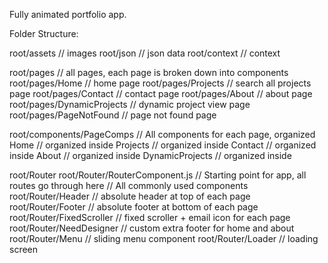 Fully animated portfolio app.

Folder Structure:

root/assets // images
root/json // json data
root/context // context

root/pages
// all pages, each page is broken down into components 
root/pages/Home // home page
root/pages/Projects // search all projects page
root/pages/Contact // contact page
root/pages/About // about page
root/pages/DynamicProjects // dynamic project view page
root/pages/PageNotFound // page not found page

root/components/PageComps
// All components for each page, organized
Home // organized inside
Projects // organized inside
Contact // organized inside
About // organized inside
DynamicProjects // organized inside

root/Router
root/Router/RouterComponent.js // Starting point for app, all routes go through here
// All commonly used components
root/Router/Header // absolute header at top of each page
root/Router/Footer // absolute footer at bottom of each page
root/Router/FixedScroller // fixed scroller + email icon for each page
root/Router/NeedDesigner // custom extra footer for home and about
root/Router/Menu // sliding menu component
root/Router/Loader // loading screen